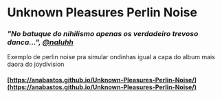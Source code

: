# Unknown Pleasures Perlin Noise

### *"No batuque do nihilismo apenas os verdadeiro trevoso danca...", [@naluhh](https://twitter.com/naluhh)*

Exemplo de perlin noise pra simular ondinhas igual a capa do album mais daora do joydivision
#### [https://anabastos.github.io/Unknown-Pleasures-Perlin-Noise/](https://anabastos.github.io/Unknown-Pleasures-Perlin-Noise/)
